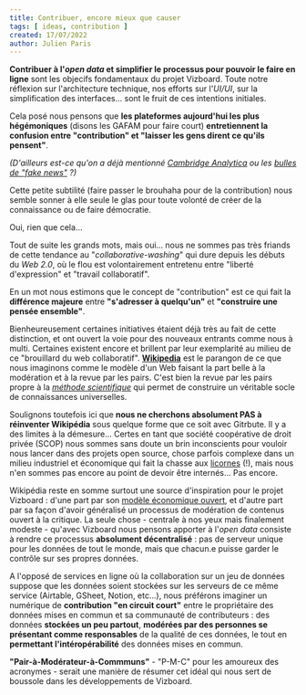 ```yaml
---
title: Contribuer, encore mieux que causer
tags: [ ideas, contribution ]
created: 17/07/2022
author: Julien Paris
---
```


**Contribuer à l'_open data_ et simplifier le processus pour pouvoir le faire en ligne** sont les objecifs fondamentaux du projet Vizboard. Toute notre réflexion sur l'architecture technique, nos efforts sur l'_UI/UI_, sur la simplification des interfaces... sont le fruit de ces intentions initiales. 

Cela posé nous pensons que **les plateformes aujourd'hui les plus hégémoniques** (disons les GAFAM pour faire court) **entretiennent la confusion entre "contribution" et "laisser les gens dirent ce qu'ils pensent"**.

_(D'ailleurs est-ce qu'on a déjà mentionné [Cambridge Analytica](https://en.wikipedia.org/wiki/Facebook%E2%80%93Cambridge_Analytica_data_scandal) ou les [bulles de "fake news"](https://fr.wikipedia.org/wiki/Bulle_de_filtres) ?)_

Cette petite subtilité (faire passer le brouhaha pour de la contribution) nous semble sonner à elle seule le glas pour toute volonté de créer de la connaissance ou de faire démocratie.

Oui, rien que cela... 

Tout de suite les grands mots, mais oui... nous ne sommes pas très friands de cette tendance au "_collaborative-washing_" qui dure depuis les débuts du _Web 2.0_, où le flou est volontairement entretenu entre "liberté d'expression" et "travail collaboratif".

En un mot nous estimons que le concept de "contribution" est ce qui fait la **différence majeure** entre **"s'adresser à quelqu'un"** et **"construire une pensée ensemble"**.

Bienheureusement certaines initiatives étaient déjà très au fait de cette distinction, et ont ouvert la voie pour des nouveaux entrants comme nous à multi. Certaines existent encore et brillent par leur exemplarité au milieu de ce "brouillard du web collaboratif". **[Wikipedia](https://www.wikipedia.org/)** est le parangon de ce que nous imaginons comme le modèle d'un Web faisant la part belle à la modération et à la revue par les pairs. C'est bien la revue par les pairs propre à la [_méthode scientifique_](https://fr.wikipedia.org/wiki/M%C3%A9thode_scientifique) qui permet de construire un véritable socle de connaissances universelles.

Soulignons toutefois ici que **nous ne cherchons absolument PAS à réinventer Wikipédia** sous quelque forme que ce soit avec Gitrbute. Il y a des limites à la démesure... Certes en tant que société coopérative de droit privée (SCOP) nous sommes sans doute un brin inconscients pour vouloir nous lancer dans des projets open source, chose parfois complexe dans un milieu industriel et économique qui fait la chasse aux [licornes](https://www.reddit.com/r/memes/comments/67oofp/lost_unicorn_if_found_please_stop_doing_drugs/) (!), mais nous n'en sommes pas encore au point de devoir être internés... Pas encore.

Wikipédia reste en somme surtout une source d'inspiration pour le projet Vizboard : d'une part par son [modèle économique ouvert](https://wikimediafoundation.org/), et d'autre part par sa façon d'avoir généralisé un processus de modération de contenus ouvert à la critique. La seule chose - centrale à nos yeux mais finalement modeste - qu'avec Vizboard nous pensons apporter à l'_open data_ consiste à rendre ce processus **absolument décentralisé** : pas de serveur unique pour les données de tout le monde, mais que chacun.e puisse garder le contrôle sur ses propres données.

A l'opposé de services en ligne où la collaboration sur un jeu de données suppose que les données soient stockées sur les serveurs de ce même service (Airtable, GSheet, Notion, etc...), nous préférons imaginer un numérique de **contribution "en circuit court"** entre le propriétaire des données mises en commun et sa communauté de contributeurs : des données **stockées un peu partout**, **modérées par des personnes se présentant comme responsables** de la qualité de ces données, le tout en **permettant l'intéropérabilité** des données mises en commun.

**"Pair-à-Modérateur-à-Commmuns"** - "P-M-C" pour les amoureux des acronymes - serait une manière de résumer cet idéal qui nous sert de boussole dans les développements de Vizboard.
